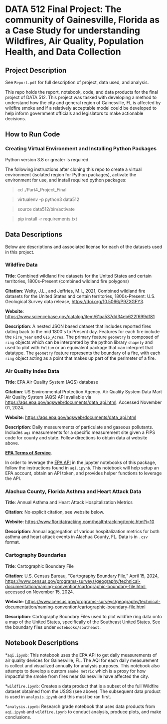 # DATA 512 Final Project: The community of Gainesville, Florida as a Case Study for understanding Wildfires, Air Quality, Population Health, and Data Collection

## Project Description
See `Report.pdf` for full description of project, data used, and analysis.

This repo holds the report, notebook, code, and data products for the final project of DATA 512.
This project was tasked with developing a method to understand how the city and general region of Gainesville, FL is affected by wildfire smoke and if a relatively acceptable model could be developed to help inform government officials and legislators to make actionable decisions.

## How to Run Code
### Creating Virtual Environment and Installing Python Packages
Python version 3.8 or greater is required.

The following instructions after cloning this repo to create a virtual environment (isolated region for Python packages), activate the environment for use, and install required python packages:

> cd ./Part4_Project_Final

> virtualenv -p python3 data512

> source data512/bin/activate

> pip install -r requirements.txt


## Data Descriptions
Below are descriptions and associated license for each of the datasets used in this project.

### Wildfire Data
**Title**: Combined wildland fire datasets for the United States and certain territories, 1800s-Present (combined wildland fire polygons)

**Citation**: Welty, J.L., and Jeffries, M.I., 2021, Combined wildland fire datasets for the United States and certain territories, 1800s-Present: U.S. Geological Survey data release, https://doi.org/10.5066/P9ZXGFY3.

**Website**: https://www.sciencebase.gov/catalog/item/61aa537dd34eb622f699df81

**Description**: A nested JSON based dataset that includes reported fires dating back to the mid 1800's to Present day.
Features for each fire include the `Fire_Year` and `GIS_Acres`. The primary feature `geometry` is composed of `ring` objects which can be interpreted by the python library `shapely` and used to plot with `folium` or an equivalent package that can interpret that datatype. The `geometry` feature represents the boundary of a fire, with each `ring` object acting as a point that makes up part of the perimeter of a fire.

### Air Quality Index Data
**Title**: EPA Air Quality System (AQS) database

**Citation**: US Environmental Protection Agency. Air Quality System Data Mart Air Quality System (AQS) API available via https://aqs.epa.gov/aqsweb/documents/data_api.html. Accessed November 01, 2024.

**Website**: https://aqs.epa.gov/aqsweb/documents/data_api.html

**Description**: Daily measurements of particulate and gaseous pollutants. Includes `aqi` measurements for a specific measurement site given a FIPS code for county and state. Follow directions to obtain data at website above.

**[EPA Terms of Service](https://aqs.epa.gov/aqsweb/documents/data_api.html#terms)**.

In order to leverage the [EPA API](https://aqs.epa.gov/aqsweb/documents/data_api.html#terms) in the jupyter notebooks of this package, follow the instructions found in `aqi.ipynb`. This notebook will help setup an EPA account, obtain an API token, and provides helper functions to leverage the API.

### Alachua County, Florida Asthma and Heart Attack Data
**Title**: Annual Asthma and Heart Attack Hospitalization Metrics

**Citation**: No explicit citation, see website below.

**Website**: https://www.floridatracking.com/healthtracking/topic.htm?i=10

**Description**: Annual aggregation of various hospitalization metrics for both asthma and heart attack events in Alachua County, FL. Data is in `.csv` format.

### Cartography Boundaries
**Title**: Cartographic Boundary File

**Citation**: U.S. Census Bureau, “Cartography Boundary File,” April 15, 2024, https://www.census.gov/programs-surveys/geography/technical-documentation/naming-convention/cartographic-boundary-file.html, accessed on November 15, 2024.

**Website**: https://www.census.gov/programs-surveys/geography/technical-documentation/naming-convention/cartographic-boundary-file.html

**Description**: Cartography Boundary Files used to plot wildfire ring data onto a map of the United States, specifically of the Southeast United States. See the boundary files under `notebooks/southeast`.

## Notebook Descriptions
*`aqi.ipynb`: This notebook uses the EPA API to get daily measurements of air quality devices for Gainesville, FL. The AQI for each daily measurement is collect and visualized annually for analysis purposes. This notebook also attempts to develop a custom `smoke metric` which is a proxy for how impactful the smoke from fires near Gainesville have affected the city.

*`wildfire.ipynb`: Creates a data product that is a subset of the full Wildfire dataset obtained from the USGS (see above). The subsequent data product is used in `analysis.ipynb` and this must be ran first.

*`analysis.ipynb`: Research grade notebook that uses data products from `aqi.ipynb` and `wildfire.ipynb` to conduct analysis, produce plots, and make conclusions.
